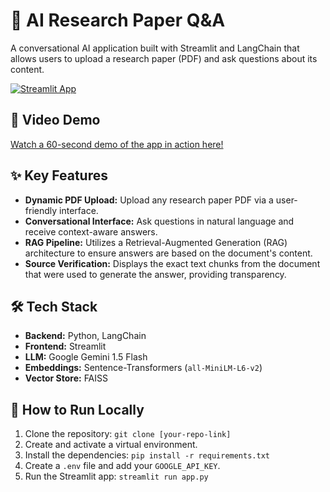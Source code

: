 # 📄 AI Research Paper Q&A

A conversational AI application built with Streamlit and LangChain that allows users to upload a research paper (PDF) and ask questions about its content.

[![Streamlit App](https://static.streamlit.io/badges/streamlit_badge_black_white.svg)](YOUR_DEPLOYED_APP_LINK_HERE)

## 🎥 Video Demo

[Watch a 60-second demo of the app in action here!](YOUR_LOOM_VIDEO_LINK_HERE)

## ✨ Key Features

* **Dynamic PDF Upload:** Upload any research paper PDF via a user-friendly interface.
* **Conversational Interface:** Ask questions in natural language and receive context-aware answers.
* **RAG Pipeline:** Utilizes a Retrieval-Augmented Generation (RAG) architecture to ensure answers are based on the document's content.
* **Source Verification:** Displays the exact text chunks from the document that were used to generate the answer, providing transparency.

## 🛠️ Tech Stack

* **Backend:** Python, LangChain
* **Frontend:** Streamlit
* **LLM:** Google Gemini 1.5 Flash
* **Embeddings:** Sentence-Transformers (`all-MiniLM-L6-v2`)
* **Vector Store:** FAISS

## 🚀 How to Run Locally

1.  Clone the repository: `git clone [your-repo-link]`
2.  Create and activate a virtual environment.
3.  Install the dependencies: `pip install -r requirements.txt`
4.  Create a `.env` file and add your `GOOGLE_API_KEY`.
5.  Run the Streamlit app: `streamlit run app.py`